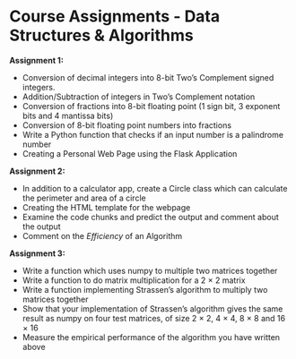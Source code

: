 # Course Assignments - Data Structures & Algorithms

**Assignment 1:**
- Conversion of decimal integers into 8-bit Two’s Complement signed integers.
- Addition/Subtraction of integers in Two’s Complement notation
- Conversion of fractions into 8-bit floating point (1 sign bit, 3 exponent bits and 4 mantissa bits)
- Conversion of 8-bit floating point numbers into fractions
- Write a Python function that checks if an input number is a palindrome number
- Creating a Personal Web Page using the Flask Application

**Assignment 2:**
- In addition to a calculator app, create a Circle class which can calculate the perimeter and area of a circle
- Creating the HTML template for the webpage
- Examine the code chunks and predict the output and comment about the output
- Comment on the *Efficiency* of an Algorithm

**Assignment 3:**
- Write a function which uses numpy to multiple two matrices together
- Write a function to do matrix multiplication for a 2 × 2 matrix
- Write a function implementing Strassen’s algorithm to multiply two matrices together
- Show that your implementation of Strassen’s algorithm gives the same result as numpy on four test matrices, of size 2 × 2, 4 × 4, 8 × 8 and 16 × 16
- Measure the empirical performance of the algorithm you have written above
